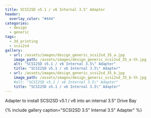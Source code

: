 ```yaml
---
title: SCSI2SD v5.1 / v6 Internal 3.5" Adapter
header:
  overlay_color: "#444"
categories:
  - design
  - generic
tags:
  - 3d_printing
  - scsi2sd
gallery:
  - url: /assets/images/design_generic_scsi2sd_35_a.jpg
    image_path: /assets/images/design_generic_scsi2sd_35_a-th.jpg
    alt: "SCSI2SD v5.1 / v6 Internal 3.5\" Adapter"
    title: "SCSI2SD v5.1 / v6 Internal 3.5\" Adapter"
  - url: /assets/images/design_generic_scsi2sd_35_b.jpg
    image_path: /assets/images/design_generic_scsi2sd_35_b-th.jpg
    #alt: "SCSI2SD v5.1 / v6 Internal 3.5\" Adapter"
    title: "SCSI2SD v5.1 / v6 Internal 3.5\" Adapter"  
---
```


Adapter to install SCSI2SD v5.1 / v6 into an internal 3.5" Drive Bay

{% include gallery caption="SCSI2SD 3.5" Internal 3.5\" Adapter" %}